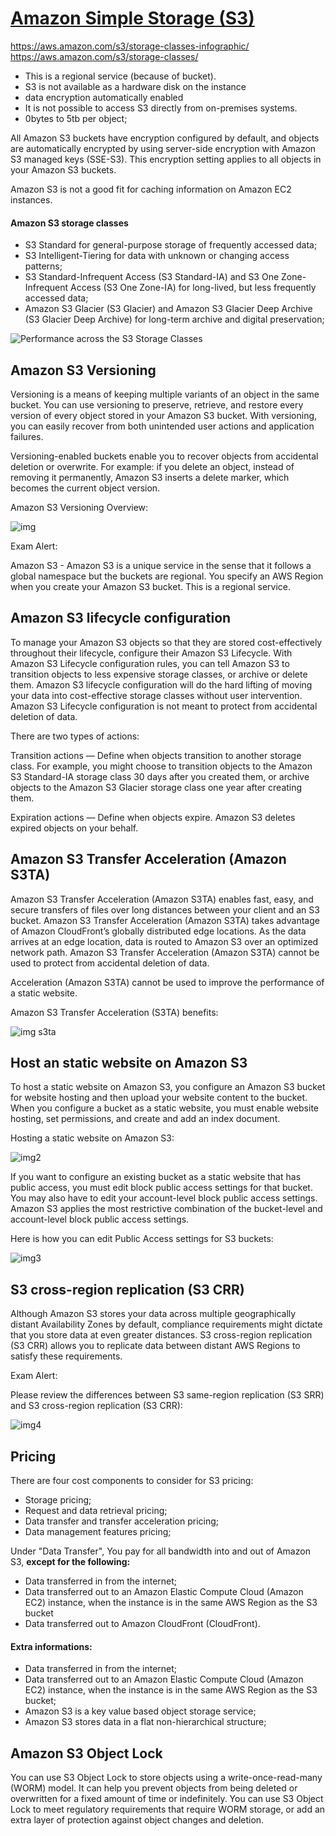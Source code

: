 # [Amazon Simple Storage (S3)](https://aws.amazon.com/s3/)

https://aws.amazon.com/s3/storage-classes-infographic/
https://aws.amazon.com/s3/storage-classes/

- This is a regional service (because of bucket).
- S3 is not available as a hardware disk on the instance
- data encryption automatically enabled
- It is not possible to access S3 directly from on-premises systems.
- 0bytes to 5tb per object;

All Amazon S3 buckets have encryption configured by default, and objects are automatically encrypted by using server-side encryption with Amazon S3 managed keys (SSE-S3). This encryption setting applies to all objects in your Amazon S3 buckets.

Amazon S3 is not a good fit for caching information on Amazon EC2 instances.

#### Amazon S3 storage classes

- S3 Standard for general-purpose storage of frequently accessed data;
- S3 Intelligent-Tiering for data with unknown or changing access patterns;
- S3 Standard-Infrequent Access (S3 Standard-IA) and S3 One Zone-Infrequent Access (S3 One Zone-IA) for long-lived, but less frequently accessed data;
- Amazon S3 Glacier (S3 Glacier) and Amazon S3 Glacier Deep Archive (S3 Glacier Deep Archive) for long-term archive and digital preservation;

![Performance across the S3 Storage Classes](https://assets-pt.media.datacumulus.com/aws-clf-pt/assets/pt1-q9-i1.jpg)

## Amazon S3 Versioning

Versioning is a means of keeping multiple variants of an object in the same bucket. You can use versioning to preserve, retrieve, and restore every version of every object stored in your Amazon S3 bucket. With versioning, you can easily recover from both unintended user actions and application failures.

Versioning-enabled buckets enable you to recover objects from accidental deletion or overwrite. For example: if you delete an object, instead of removing it permanently, Amazon S3 inserts a delete marker, which becomes the current object version.

Amazon S3 Versioning Overview:

![img](https://assets-pt.media.datacumulus.com/aws-clf-pt/assets/pt3-q48-i1.jpg)

Exam Alert:

Amazon S3 - Amazon S3 is a unique service in the sense that it follows a global namespace but the buckets are regional. You specify an AWS Region when you create your Amazon S3 bucket. This is a regional service.

## Amazon S3 lifecycle configuration

To manage your Amazon S3 objects so that they are stored cost-effectively throughout their lifecycle, configure their Amazon S3 Lifecycle. With Amazon S3 Lifecycle configuration rules, you can tell Amazon S3 to transition objects to less expensive storage classes, or archive or delete them. Amazon S3 lifecycle configuration will do the hard lifting of moving your data into cost-effective storage classes without user intervention. Amazon S3 Lifecycle configuration is not meant to protect from accidental deletion of data.

There are two types of actions:

Transition actions — Define when objects transition to another storage class. For example, you might choose to transition objects to the Amazon S3 Standard-IA storage class 30 days after you created them, or archive objects to the Amazon S3 Glacier storage class one year after creating them.

Expiration actions — Define when objects expire. Amazon S3 deletes expired objects on your behalf.

## Amazon S3 Transfer Acceleration (Amazon S3TA)

Amazon S3 Transfer Acceleration (Amazon S3TA) enables fast, easy, and secure transfers of files over long distances between your client and an S3 bucket. Amazon S3 Transfer Acceleration (Amazon S3TA) takes advantage of Amazon CloudFront’s globally distributed edge locations. As the data arrives at an edge location, data is routed to Amazon S3 over an optimized network path. Amazon S3 Transfer Acceleration (Amazon S3TA) cannot be used to protect from accidental deletion of data.

Acceleration (Amazon S3TA) cannot be used to improve the performance of a static website.

Amazon S3 Transfer Acceleration (S3TA) benefits:

![img s3ta](https://assets-pt.media.datacumulus.com/aws-clf-pt/assets/pt4-q33-i1.jpg)

## Host an static website on Amazon S3

To host a static website on Amazon S3, you configure an Amazon S3 bucket for website hosting and then upload your website content to the bucket. When you configure a bucket as a static website, you must enable website hosting, set permissions, and create and add an index document.

Hosting a static website on Amazon S3:

![img2](https://assets-pt.media.datacumulus.com/aws-clf-pt/assets/pt3-q25-i1.jpg)

If you want to configure an existing bucket as a static website that has public access, you must edit block public access settings for that bucket. You may also have to edit your account-level block public access settings. Amazon S3 applies the most restrictive combination of the bucket-level and account-level block public access settings.

Here is how you can edit Public Access settings for S3 buckets:

![img3](https://docs.aws.amazon.com/AmazonS3/latest/dev/images/edit-public-access-clear.png)

## S3 cross-region replication (S3 CRR)

Although Amazon S3 stores your data across multiple geographically distant Availability Zones by default, compliance requirements might dictate that you store data at even greater distances. S3 cross-region replication (S3 CRR) allows you to replicate data between distant AWS Regions to satisfy these requirements.

Exam Alert:

Please review the differences between S3 same-region replication (S3 SRR) and S3 cross-region replication (S3 CRR):

![img4](https://assets-pt.media.datacumulus.com/aws-clf-pt/assets/pt3-q8-i1.jpg)

## Pricing

There are four cost components to consider for S3 pricing:

- Storage pricing;
- Request and data retrieval pricing;
- Data transfer and transfer acceleration pricing;
- Data management features pricing;

Under "Data Transfer", You pay for all bandwidth into and out of Amazon S3, **except for the following:**

- Data transferred in from the internet;
- Data transferred out to an Amazon Elastic Compute Cloud (Amazon EC2) instance, when the instance is in the same AWS Region as the S3 bucket
- Data transferred out to Amazon CloudFront (CloudFront).

#### Extra informations:

- Data transferred in from the internet;
- Data transferred out to an Amazon Elastic Compute Cloud (Amazon EC2) instance, when the instance is in the same AWS Region as the S3 bucket;
- Amazon S3 is a key value based object storage service;
- Amazon S3 stores data in a flat non-hierarchical structure;

## Amazon S3 Object Lock

You can use S3 Object Lock to store objects using a write-once-read-many (WORM) model. It can help you prevent objects from being deleted or overwritten for a fixed amount of time or indefinitely. You can use S3 Object Lock to meet regulatory requirements that require WORM storage, or add an extra layer of protection against object changes and deletion.
